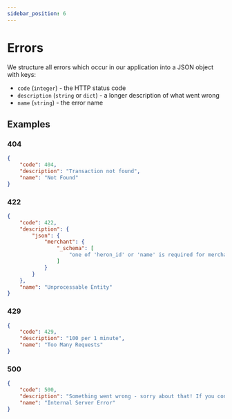 ```yaml
---
sidebar_position: 6
---
```


# Errors

We structure all errors which occur in our application into a JSON object with keys:

* `code` (`integer`) - the HTTP status code
* `description` (`string` or `dict`) - a longer description of what went wrong
* `name` (`string`) - the error name

## Examples

### 404

```json
{
    "code": 404,
    "description": "Transaction not found",
    "name": "Not Found"
}
```

### 422

```json
{
    "code": 422,
    "description": {
        "json": {
            "merchant": {
                "_schema": [
                    "one of 'heron_id' or 'name' is required for merchant feedback"
                ]
            }
        }
    },
    "name": "Unprocessable Entity"
}
```

### 429

```json
{
    "code": 429,
    "description": "100 per 1 minute",
    "name": "Too Many Requests"
}
```

### 500

```json
{
    "code": 500,
    "description": "Something went wrong - sorry about that! If you continue having issues please email help@herondata.io",
    "name": "Internal Server Error"
}
```
